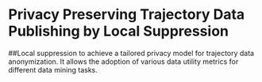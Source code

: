 # Privacy Preserving Trajectory Data Publishing by Local Suppression
##Local suppression to achieve a tailored privacy model for trajectory data anonymization. It allows the adoption of various data utility metrics for different data mining tasks.
